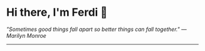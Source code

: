 <h1>Hi there, I'm Ferdi 👋</h1>

<p><em>
  "Sometimes good things fall apart so better things can fall together." — Marilyn Monroe
</em></p>

---
